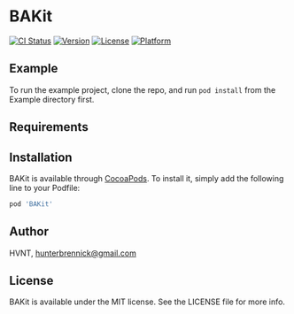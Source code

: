 # BAKit

[![CI Status](https://img.shields.io/travis/HVNT/BAKit.svg?style=flat)](https://travis-ci.org/HVNT/BAKit)
[![Version](https://img.shields.io/cocoapods/v/BAKit.svg?style=flat)](https://cocoapods.org/pods/BAKit)
[![License](https://img.shields.io/cocoapods/l/BAKit.svg?style=flat)](https://cocoapods.org/pods/BAKit)
[![Platform](https://img.shields.io/cocoapods/p/BAKit.svg?style=flat)](https://cocoapods.org/pods/BAKit)

## Example

To run the example project, clone the repo, and run `pod install` from the Example directory first.

## Requirements

## Installation

BAKit is available through [CocoaPods](https://cocoapods.org). To install
it, simply add the following line to your Podfile:

```ruby
pod 'BAKit'
```

## Author

HVNT, hunterbrennick@gmail.com

## License

BAKit is available under the MIT license. See the LICENSE file for more info.
